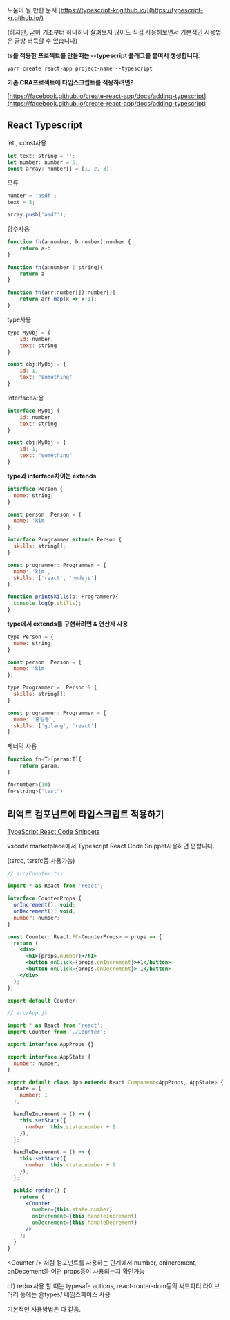 도움이 될 만한 문서 [https://typescript-kr.github.io/](https://typescript-kr.github.io/)

\(하지만, 굳이 기초부터 하나하나 살펴보지 않아도 직접 사용해보면서 기본적인 사용법은 금방 터득할 수 있습니다\)

**ts를 적용한 프로젝트를 만들때는 --typescript 플래그를 붙여서 생성합니다.**

```terminal
yarn create react-app project-name --typescript
```

**기존 CRA프로젝트에 타입스크립트를 적용하려면?**

[https://facebook.github.io/create-react-app/docs/adding-typescript](https://facebook.github.io/create-react-app/docs/adding-typescript)

## **React Typescript**

let., const사용

```js
let text: string = '';
let number: number = 5;
const array: number[] = [1, 2, 3];
```

오류

```jsx
number = 'asdf';
text = 5;

array.push('asdf');
```

함수사용

```jsx
function fn(a:number, b:number):number {
    return a+b
}

function fn(a:number | string){
    return a
}

function fn(arr:number[]):number[]{
    return arr.map(x => x+1);
}
```

type사용

```jsx
type MyObj = {
    id: number,
    text: string
}

const obj:MyObj = {
    id: 1,
    text: "something"
}
```

Interface사용

```jsx
interface MyObj {
    id: number,
    text: string
}

const obj:MyObj = {
    id: 1,
    text: "something"
}
```

**type과 interface차이는 extends**

```jsx
interface Person {
  name: string;
}

const person: Person = {
  name: 'kim'
};

interface Programmer extends Person {
  skills: string[];
}

const programmer: Programmer = {
  name: 'kim',
  skills: ['react', 'nodejs']
};

function printSkills(p: Programmer){
  console.log(p.skills);
}
```

**type에서 extends를 구현하려면 & 연산자 사용**

```jsx
type Person = {
  name: string;
}

const person: Person = {
  name: 'kim'
};

type Programmer =  Person & {
  skills: string[];
}

const programmer: Programmer = {
  name: '홍길동',
  skills: ['golang', 'react']
};
```

제너릭 사용

```jsx
function fn<T>(param:T){
    return param;
}

fn<number>(10)
fn<string>("test")
```

## **리액트 컴포넌트에 타입스크립트 적용하기**

[TypeScript React Code Snippets](https://marketplace.visualstudio.com/items?itemName=infeng.vscode-react-typescript)

vscode marketplace에서 Typescript React Code Snippet사용하면 편합니다.

\(tsrcc, tsrsfc등 사용가능\)

```jsx
// src/Counter.tsx

import * as React from 'react';

interface CounterProps {
  onIncrement(): void;
  onDecrement(): void;
  number: number;
}

const Counter: React.FC<CounterProps> = props => {
  return (
    <div>
      <h1>{props.number}</h1>
      <button onClick={props.onIncrement}>+1</button>
      <button onClick={props.onDecrement}>-1</button>
    </div>
  );
};

export default Counter;
```

```jsx
// src/App.js

import * as React from 'react';
import Counter from './Counter';

export interface AppProps {}

export interface AppState {
  number: number;
}

export default class App extends React.Component<AppProps, AppState> {
  state = {
    number: 1
  };

  handleIncrement = () => {
    this.setState({
      number: this.state.number + 1
    });
  };

  handleDecrement = () => {
    this.setState({
      number: this.state.number + 1
    });
  };

  public render() {
    return (
      <Counter
        number={this.state.number}
        onIncrement={this.handleIncrement}
        onDecrement={this.handleDecrement}
      />
    );
  }
}
```

&lt;Counter /&gt; 처럼 컴포넌트를 사용하는 단계에서 number, onIncrement, onDecement등 어떤 props등이 사용되는지 확인가능

cf\) redux사용 할 때는 typesafe actions, react-router-dom등의 써드파티 라이브러리 등에는 @types/ 네임스페이스 사용

기본적인 사용방법은 다 같음.

